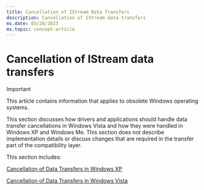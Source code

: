 ```yaml
---
title: Cancellation of IStream Data Transfers
description: Cancellation of IStream data transfers
ms.date: 03/28/2023
ms.topic: concept-article
---
```


# Cancellation of IStream data transfers

> [!IMPORTANT]
> This article contains information that applies to obsolete Windows operating systems.

This section discusses how drivers and applications should handle data transfer cancellations in Windows Vista and how they were handled in Windows XP and Windows Me. This section does not describe implementation details or discuss changes that are required in the transfer part of the compatibility layer.

This section includes:

[Cancellation of Data Transfers in Windows XP](cancellation-of-data-transfers-in-windows-xp.md)

[Cancellation of Data Transfers in Windows Vista](cancellation-of-data-transfers-in-windows-vista.md)

